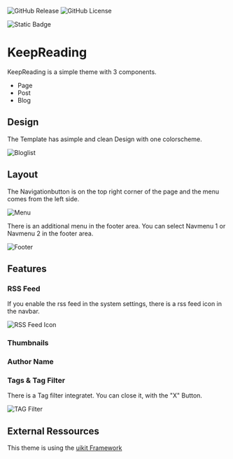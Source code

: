 ![GitHub Release](https://img.shields.io/github/v/release/cheinisch/KeepReading-Automad?style=for-the-badge&include_prereleases&display_name=release&logo=github&color=purple) ![GitHub License](https://img.shields.io/github/license/cheinisch/Keepreading-Automad?style=for-the-badge)

![Static Badge](https://img.shields.io/badge/Version_3.19.2-uikit?link=https%3A%2F%2Fgithub.com%2Fuikit%2Fuikit&style=for-the-badge&logo=uikit&logoColor=white&label=uikit&color=blue) 



# KeepReading

KeepReading is a simple theme with 3 components.
- Page
- Post
- Blog
  
## Design

The Template has asimple and clean Design  with one colorscheme.

![Bloglist](https://dev.heinisch-design.de/demo/shared/keepreading/bloglist.png)

## Layout

The Navigationbutton is on the top right corner of the page and the menu comes from the left side.

![Menu](https://dev.heinisch-design.de/demo/shared/keepreading/sidebar.png)

There is an additional menu in the footer area. You can select Navmenu 1 or Navmenu 2 in the footer area.

![Footer](https://dev.heinisch-design.de/demo/shared/keepreading/footermenu.png)

## Features

### RSS Feed
If you enable the rss feed in the system settings, there is a rss feed icon in the navbar.

![RSS Feed Icon](https://dev.heinisch-design.de/demo/shared/keepreading/rss.png)

### Thumbnails

### Author Name

### Tags & Tag Filter

There is a Tag filter integratet. You can close it, with the "X" Button.

![TAG Filter](https://dev.heinisch-design.de/demo/shared/keepreading/tagfilter.png)



External Ressources
---
This theme is using the [uikit Framework](https://getuikit.com)

